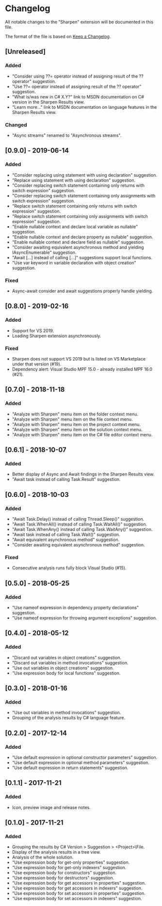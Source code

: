 # Changelog
All notable changes to the "Sharpen" extension will be documented in this file.

The format of the file is based on [Keep a Changelog](http://keepachangelog.com/en/1.0.0/).

## [Unreleased]
### Added
- "Consider using ??= operator instead of assigning result of the ?? operator" suggestion.
- "Use ??= operator instead of assigning result of the ?? operator" suggestion.
- "What is/was new in C# X.Y?" link to MSDN documentation on C# version in the Sharpen Results view.
- "Learn more..." link to MSDN documentation on language features in the Sharpen Results view.

### Changed
- "Async streams" renamed to "Asynchronous streams".

## [0.9.0] - 2019-06-14
### Added
- "Consider replacing using statement with using declaration" suggestion.
- "Replace using statement with using declaration" suggestion.
- "Consider replacing switch statement containing only returns with switch expression" suggestion.
- "Consider replacing switch statement containing only assignments with switch expression" suggestion.
- "Replace switch statement containing only returns with switch expression" suggestion.
- "Replace switch statement containing only assignments with switch expression" suggestion.
- "Enable nullable context and declare local variable as nullable" suggestion.
- "Enable nullable context and declare property as nullable" suggestion.
- "Enable nullable context and declare field as nullable" suggestion.
- "Consider awaiting equivalent asynchronous method and yielding IAsyncEnumerable" suggestion.
- "Await [...] instead of calling [...]" suggestions support local functions.
- "Use var keyword in variable declaration with object creation" suggestion.

### Fixed
- Async-await consider and await suggestions properly handle yielding.

## [0.8.0] - 2019-02-16
### Added
- Support for VS 2019.
- Loading Sharpen extension asynchronously.

### Fixed
- Sharpen does not support VS 2019 but is listed on VS Marketplace under that version (#19).
- Dependency alert: Visual Studio MPF 15.0 - already installed MPF 16.0 (#21).

## [0.7.0] - 2018-11-18
### Added
- "Analyze with Sharpen" menu item on the folder context menu.
- "Analyze with Sharpen" menu item on the file context menu.
- "Analyze with Sharpen" menu item on the project context menu.
- "Analyze with Sharpen" menu item on the solution context menu.
- "Analyze with Sharpen" menu item on the C# file editor context menu.

## [0.6.1] - 2018-10-07
### Added
- Better display of Async and Await findings in the Sharpen Results view.
- "Await task instead of calling Task.Result" suggestion.

## [0.6.0] - 2018-10-03
### Added
- "Await Task.Delay() instead of calling Thread.Sleep()" suggestion.
- "Await Task.WhenAll() instead of calling Task.WaitAll()" suggestion.
- "Await Task.WhenAny() instead of calling Task.WaitAny()" suggestion.
- "Await task instead of calling Task.Wait()" suggestion.
- "Await equivalent asynchronous method" suggestion.
- "Consider awaiting equivalent asynchronous method" suggestion.

### Fixed
- Consecutive analysis runs fully block Visual Studio (#15).

## [0.5.0] - 2018-05-25
### Added
- "Use nameof expression in dependency property declarations" suggestion.
- "Use nameof expression for throwing argument exceptions" suggestion.

## [0.4.0] - 2018-05-12
### Added
- "Discard out variables in object creations" suggestion.
- "Discard out variables in method invocations" suggestion.
- "Use out variables in object creations" suggestion.
- "Use expression body for local functions" suggestion.

## [0.3.0] - 2018-01-16
### Added
- "Use out variables in method invocations" suggestion.
- Grouping of the analysis results by C# language feature.

## [0.2.0] - 2017-12-14
### Added
- "Use default expression in optional constructor parameters" suggestion.
- "Use default expression in optional method parameters" suggestion.
- "Use default expression in return statements" suggestion.

## [0.1.1] - 2017-11-21
### Added
- Icon, preview image and release notes.

## [0.1.0] - 2017-11-21
### Added
- Grouping the results by C# Version > Suggestion > &lt;Project&gt;\File.
- Display of the analysis results in a tree view.
- Analysis of the whole solution.
- "Use expression body for get-only properties" suggestion.
- "Use expression body for get-only indexers" suggestion.
- "Use expression body for constructors" suggestion.
- "Use expression body for destructors" suggestion.
- "Use expression body for get accessors in properties" suggestion.
- "Use expression body for get accessors in indexers" suggestion.
- "Use expression body for set accessors in properties" suggestion.
- "Use expression body for set accessors in indexers" suggestion.